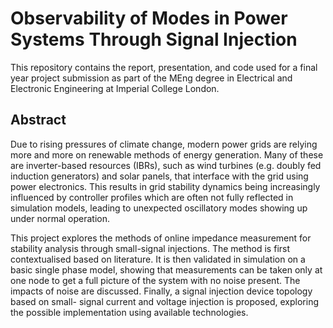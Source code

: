 # Observability of Modes in Power Systems Through Signal Injection

This repository contains the report, presentation, and code used for a final year project submission as part of the MEng degree in Electrical and Electronic Engineering at Imperial College London.

## Abstract

Due to rising pressures of climate change, modern power grids are relying more and more on renewable methods of energy generation. Many of these are inverter-based
resources (IBRs), such as wind turbines (e.g. doubly fed induction generators) and solar panels, that interface with the grid using power electronics. This results
in grid stability dynamics being increasingly influenced by controller profiles which are often not fully reflected in simulation models, leading to unexpected
oscillatory modes showing up under normal operation.

This project explores the methods of online impedance measurement for stability analysis through small-signal injections. The method is first contextualised based
on literature. It is then validated in simulation on a basic single phase model, showing that measurements can be taken only at one node to get a full picture of
the system with no noise present. The impacts of noise are discussed. Finally, a signal injection device topology based on small- signal current and voltage injection
is proposed, exploring the possible implementation using available technologies.

